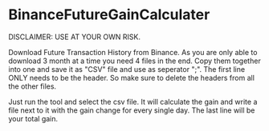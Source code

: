 # BinanceFutureGainCalculater

DISCLAIMER: USE AT YOUR OWN RISK.

Download Future Transaction History from Binance. As you are only able to download 3 month at a time you need 4 files in the end. Copy them together into one and save it as "CSV" file and use as seperator ";". The first line ONLY needs to be the header. So make sure to delete the headers from all the other files.

Just run the tool and select the csv file. It will calculate the gain and write a file next to it with the gain change for every single day. The last line will be your total gain. 
